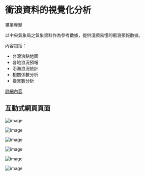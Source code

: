 # 衝浪資料的視覺化分析

畢業專題

以中央氣象局之氣象資料作為參考數據，提供淺顯易懂的衝浪預報數據。

內容包括：
* 台灣浪點地圖
* 各地浪況預報
* 沿海浪況統計
* 相關係數分析
* 變異數分析

[詳細內容](衝浪資料的視覺化分析.pdf)

## 互動式網頁頁面
![image](https://github.com/sylvia1830/Surf/assets/137684401/68616c0a-eaca-4275-b6f6-e43b16bb7714)

![image](https://github.com/sylvia1830/Surf/assets/137684401/f5b2da1e-dc95-410b-9ce2-9a0421d2514f)

![image](https://github.com/sylvia1830/Surf/assets/137684401/47cf32c3-2800-486d-9a24-4325363bdbd1)

![image](https://github.com/sylvia1830/Surf/assets/137684401/2897ef5e-2431-493c-b735-7119a79db765)

![image](https://github.com/sylvia1830/Surf/assets/137684401/25d8a66e-b9a7-4957-8c8b-c09661390d76)

![image](https://github.com/sylvia1830/Surf/assets/137684401/77c39797-bfea-4181-8e8a-2fec1ee6f98f)
